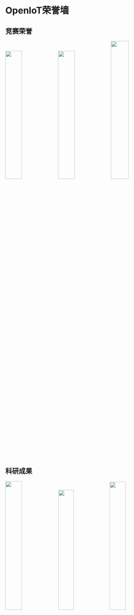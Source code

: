 # OpenIoT荣誉墙

## 竞赛荣誉

<div class="third">
<img src="https://p.ipic.vip/hvi41j.png" width = 32%>
<img src="https://p.ipic.vip/vfphkq.png" width = 32%>
<img src="https://p.ipic.vip/2nefzl.png" width = 33.2%>
</div>



## 科研成果

<div class="third">
<img src="https://p.ipic.vip/39o3jn.png" width = 32.1%>
<img src="https://p.ipic.vip/0okjtb.png" width = 31%>
<img src="https://p.ipic.vip/csksmu.png" width = 32%>
</div>
